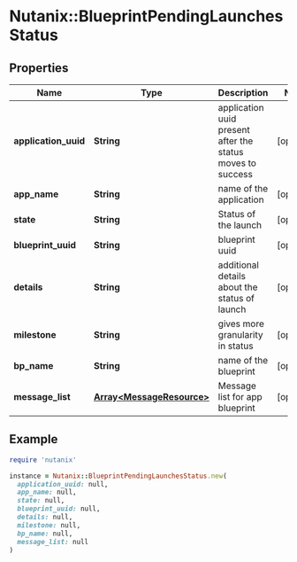 # Nutanix::BlueprintPendingLaunchesStatus

## Properties

| Name | Type | Description | Notes |
| ---- | ---- | ----------- | ----- |
| **application_uuid** | **String** | application uuid present after the status moves to success | [optional] |
| **app_name** | **String** | name of the application | [optional] |
| **state** | **String** | Status of the launch | [optional] |
| **blueprint_uuid** | **String** | blueprint uuid | [optional] |
| **details** | **String** | additional details about the status of launch | [optional] |
| **milestone** | **String** | gives more granularity in status | [optional] |
| **bp_name** | **String** | name of the blueprint | [optional] |
| **message_list** | [**Array&lt;MessageResource&gt;**](MessageResource.md) | Message list for app blueprint | [optional] |

## Example

```ruby
require 'nutanix'

instance = Nutanix::BlueprintPendingLaunchesStatus.new(
  application_uuid: null,
  app_name: null,
  state: null,
  blueprint_uuid: null,
  details: null,
  milestone: null,
  bp_name: null,
  message_list: null
)
```

